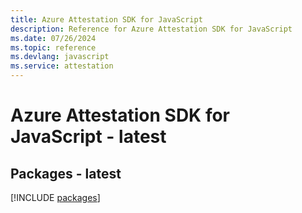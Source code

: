 ```yaml
---
title: Azure Attestation SDK for JavaScript
description: Reference for Azure Attestation SDK for JavaScript
ms.date: 07/26/2024
ms.topic: reference
ms.devlang: javascript
ms.service: attestation
---
```

# Azure Attestation SDK for JavaScript - latest
## Packages - latest
[!INCLUDE [packages](attestation-index.md)]